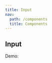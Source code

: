 ```yaml
---
title: Input
nav:
  path: /components
  title: Components
---
```


## Input

<!-- 
### base

<code src="./demo/base.tsx" /> -->

Demo:
<!-- 
```tsx
import React from 'react';
import { Input } from 'whale-design';

export default () => <Input title="First Demo" />;
``` -->
